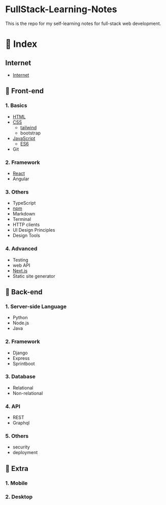 # FullStack-Learning-Notes
This is the repo for my self-learning notes for full-stack web development.

# 📌 Index  
## Internet
- [Internet](Internet/Internet.md)
## 🌻 Front-end
### 1. Basics
- [HTML](front-end/HTML.md)
- [CSS](front-end/CSS.md)
  - [tailwind](front-end/tailwind.md)
  - bootstrap
- [JavaScript](front-end/JavaScript.md)
  - [ES6](front-end/ES6.md)
- Git 


### 2. Framework
- [React](front-end/React.md)
- Angular

### 3. Others
- TypeScript
- [npm](front-end/npm.md)
- Markdown
- Terminal
- HTTP clients
- UI Design Principles
- Design Tools

### 4. Advanced
- Testing
- web API
- [Next.js](front-end/Nextjs.md)
- Static site generator

## 🌻 Back-end
### 1. Server-side Language
- Python
- Node.js
- Java

### 2. Framework
- Django
- Express
- Sprintboot

### 3. Database
- Relational
- Non-relational

### 4. API
- REST
- Graphql

### 5. Others
- security
- deployment
  

## 🌻 Extra
### 1. Mobile

### 2. Desktop
